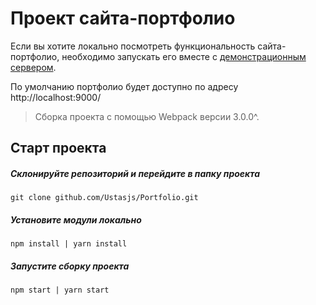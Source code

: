# Проект сайта-портфолио

Если вы хотите локально посмотреть функциональность сайта-портфолио, необходимо запускать его вместе с [демонстрационным сервером](https://github.com/Ustasjs/DemonstrationServer).

По умолчанию портфолио будет доступно по адресу http://localhost:9000/

> Сборка проекта с помощью Webpack версии 3.0.0^.

## Старт проекта

##### Склонируйте репозиторий и перейдите в папку проекта

```
git clone github.com/Ustasjs/Portfolio.git
```

##### Установите модули локально

```
npm install | yarn install
```

##### Запустите сборку проекта

```
npm start | yarn start
```
